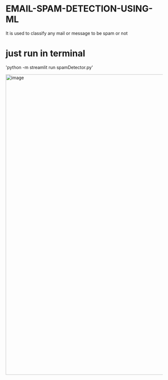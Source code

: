 # EMAIL-SPAM-DETECTION-USING-ML
It is used to classify any mail or message to be spam or not 
# just run in terminal  
'python -m streamlit run spamDetector.py'

<img width="960" alt="image" src="https://github.com/Aadii1506/EMAIL-SPAM-DETECTION-USING-ML/assets/87804157/8b01ef90-a7d5-470b-9c31-f5904af6ef5f">

